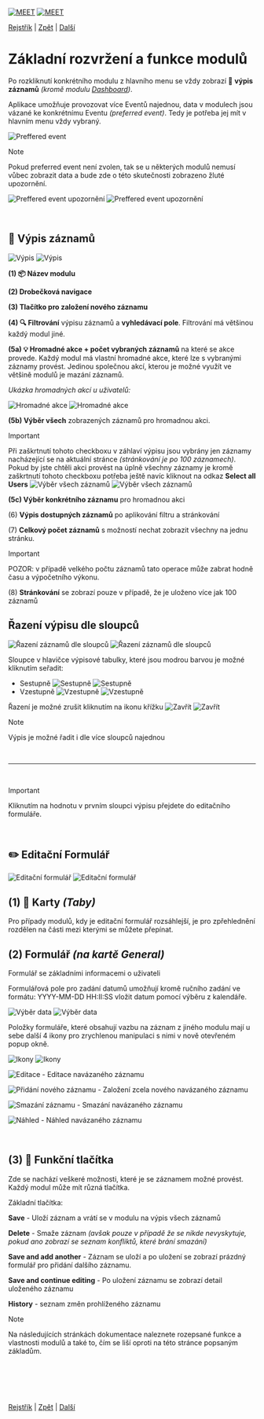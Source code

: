 [![MEET](../../_data/MEET_H_04.svg#gh-dark-mode-only "MEET")](../../README.md#gh-dark-mode-only)
[![MEET](../../_data/MEET_H_03.svg#gh-light-mode-only "MEET")](../../README.md#gh-light-mode-only)

[Rejstřík](../README.md) | [Zpět](0005.md) | [Další](0007.md)


# Základní rozvržení a funkce modulů
Po rozkliknutí konkrétního modulu z hlavního menu se vždy zobrazí 📄 **výpis záznamů** *(kromě modulu [Dashboard](0002.md))*.

Aplikace umožňuje provozovat více Eventů najednou, data v modulech jsou vázané ke konkrétnímu Eventu *(preferred event)*. Tedy je potřeba jej mít v hlavním menu vždy vybraný. 

![Preffered event](../../_data/screenshots/0014.png)

> [!NOTE]
>Pokud preferred event není zvolen, tak se u některých modulů nemusí vůbec zobrazit data a bude zde o této skutečnosti zobrazeno žluté upozornění.
>
>![Preffered event upozornění](../../_data/screenshots/0015.png#gh-light-mode-only)
![Preffered event upozornění](../../_data/screenshots/dark/0015.png#gh-dark-mode-only)

<br />

## 📄 Výpis záznamů

![Výpis](../../_data/screenshots/0007.png#gh-light-mode-only)
![Výpis](../../_data/screenshots/dark/0007.png#gh-dark-mode-only)

**(1) 📦 Název modulu**

**(2) Drobečková navigace**

**(3) Tlačítko pro založení nového záznamu**

**(4) 🔍 Filtrování** výpisu záznamů a **vyhledávací pole**. 
Filtrování má většinou každý modul jiné.

**(5a) 💡  Hromadné akce + počet vybraných záznamů** na které se akce provede. Každý modul má vlastní hromadné akce, které lze s vybranými záznamy provést. Jedinou společnou akcí, kterou je možné využít ve většině modulů je mazání záznamů.

*Ukázka hromadných akcí u uživatelů:*

![Hromadné akce](../../_data/screenshots/0009.png#gh-light-mode-only)
![Hromadné akce](../../_data/screenshots/dark/0009.png#gh-dark-mode-only)


**(5b) Výběr všech** zobrazených záznamů pro hromadnou akci.
> [!IMPORTANT]  
> Při zaškrtnutí tohoto checkboxu v záhlaví výpisu jsou vybrány jen záznamy nacházející se na aktuální stránce *(stránkování je po 100 záznamech)*. 
Pokud by jste chtěli akci provést na úplně všechny záznamy je kromě zaškrtnutí tohoto checkboxu potřeba ještě navíc kliknout na odkaz **Select all Users**
![Výběr všech záznamů](../../_data/screenshots/0008.png#gh-light-mode-only)
![Výběr všech záznamů](../../_data/screenshots/dark/0008.png#gh-dark-mode-only)

**(5c) Výběr konkrétního záznamu** pro hromadnou akci

(6) **Výpis dostupných záznamů** po aplikování filtru a stránkování

(7) **Celkový počet záznamů** s možností nechat zobrazit všechny na jednu stránku.
> [!IMPORTANT]  
>POZOR: v případě velkého počtu záznamů tato operace může zabrat hodně času a výpočetního výkonu.

(8) **Stránkování** se zobrazí pouze v případě, že je uloženo více jak 100 záznamů

## Řazení výpisu dle sloupců
![Řazení záznamů dle sloupců](../../_data/screenshots/0020.png#gh-light-mode-only)
![Řazení záznamů dle sloupců](../../_data/screenshots/dark/0020.png#gh-dark-mode-only)

Sloupce v hlavičce výpisové tabulky, které jsou modrou barvou je možné kliknutím seřadit:
- Sestupně ![Sestupně](../../_data/19.svg#gh-light-mode-only) ![Sestupně](../../_data/dark/19.svg#gh-dark-mode-only)
- Vzestupně ![Vzestupně](../../_data/20.svg#gh-light-mode-only) ![Vzestupně](../../_data/dark/20.svg#gh-dark-mode-only) 

Řazení je možné zrušit kliknutím na ikonu křížku ![Zavřít](../../_data/21.svg#gh-light-mode-only) ![Zavřít](../../_data/dark/21.svg#gh-dark-mode-only) 

> [!NOTE]
> Výpis je možné řadit i dle více sloupců najednou

<br />

---
<br />

> [!IMPORTANT]  
> Kliknutím na hodnotu v prvním sloupci výpisu přejdete do editačního formuláře.

<br />

## ✏️ Editační Formulář

![Editační formulář](../../_data/screenshots/0010.png#gh-light-mode-only)
![Editační formulář](../../_data/screenshots/dark/0010.png#gh-dark-mode-only)

## **(1) 🔖 Karty** *(Taby)*
Pro případy modulů, kdy je editační formulář rozsáhlejší, je pro zpřehlednění rozdělen na části mezi kterými se můžete přepínat.

## **(2) Formulář** *(na kartě General)*
Formulář se základními informacemi o uživateli

Formulářová pole pro zadání datumů umožňují kromě ručního zadání ve formátu: YYYY-MM-DD HH:II:SS vložit datum pomocí výběru z kalendáře. 

![Výběr data](../../_data/screenshots/0016.png#gh-light-mode-only)
![Výběr data](../../_data/screenshots/dark/0016.png#gh-dark-mode-only)


Položky formuláře, které obsahují vazbu na záznam z jiného modulu mají u sebe další 4 ikony pro zrychlenou manipulaci s nimi v nově otevřeném popup okně.

![Ikony](../../_data/screenshots/0017.png#gh-light-mode-only)
![Ikony](../../_data/screenshots/dark/0017.png#gh-dark-mode-only)


![Editace](../../_data/13.svg) - Editace navázaného záznamu

![Přidání nového záznamu](../../_data/14.svg) - Založení zcela nového navázaného záznamu

![Smazání záznamu](../../_data/15.svg) - Smazání navázaného záznamu

![Náhled](../../_data/16.svg) - Náhled navázaného záznamu

<br />


## **(3) 💎 Funkční tlačítka** 
Zde se nachází veškeré možnosti, které je se záznamem možné provést. Každý modul může mít různá tlačítka.

Základní tlačítka:

**Save** - Uloží záznam a vrátí se v modulu na výpis všech záznamů

**Delete** - Smaže záznam *(avšak pouze v případě že se nikde nevyskytuje, pokud ano zobrazí se seznam konfliktů, které brání smazání)*

**Save and add another** - Záznam se uloží a po uložení se zobrazí prázdný formulář pro přidání dalšího záznamu.

**Save and continue editing** - Po uložení záznamu se zobrazí detail uloženého záznamu

**History** - seznam změn prohlíženého záznamu

> [!NOTE]
> Na následujících stránkách dokumentace naleznete rozepsané funkce a vlastnosti modulů a také to, čím se liší oproti na této stránce popsaným základům.

<br /><br />
---
[Rejstřík](../README.md) | [Zpět](0005.md) | [Další](0007.md)